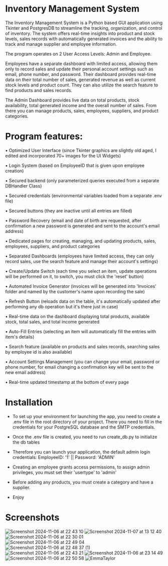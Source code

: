 # Inventory Management System

The Inventory Management System is a Python based GUI application using Tkinter and PostgresDB to streamline the tracking, organization, and control of inventory.
The system offers real-time insights into product and stock levels, sales records with automatically generated invoices and the ability to track and manage supplier and employee information.


The program operates on 2 User Access Levels: Admin and Employee. 


Employees have a separate dashboard with limited access, allowing them only to record sales and update their personal account settings such as email, phone number, and password.
Their dashboard provides real-time data on their total number of sales, generated revenue as well as current stock levels and product count. They can also utilize the search feature to find products and sales records.


The Admin Dashboard provides live data on total products, stock availability, total generated income and the overall number of sales. From there you can manage products, sales, employees, suppliers, and product categories.


# Program features:


• Optimized User Interface (since Tkinter graphics are slightly old aged, I edited and incorporated 70+ images for the UI Widgets)

• Login System  (based on EmployeeID that is given upon employee creation)

• Secured backend  (only parameterized queries executed from a separate DBHandler Class)

• Secured credentials  (environmental variables loaded from a separate .env file)

• Secured buttons (they are inactive until all entries are filled)

• Password Recovery  (email and date of birth are requested, after confirmation a new password is generated and sent to the account's email address)

• Dedicated pages for creating, managing, and updating products, sales, employees, suppliers, and product categories

• Separated Dashboards  (employees have limited access, they can only record sales, use the search feature and manage their account's settings)

• Create/Update Switch  (each time you select an item, update operations will be performed on it, to switch, you must click the 'reset' button)

• Automated Invoice Generator  (invoices will be generated into 'Invoices' folder and named by the customer's name upon recording the sale)

• Refresh Button  (reloads data on the table, it's automatically updated after performing any db operation but it's there just in case)

• Real-time data on the dashboard displaying total products, available stock, total sales, and total income generated

• Auto-Fill Entries  (selecting an item will automatically fill the entries with item's details)

• Search feature  (available on products and sales records, searching sales by employee id is also available)

• Account Settings Management  (you can change your email, password or phone number, for email changing a confirmation key will be sent to the new email address)

• Real-time updated timestamp at the bottom of every page


# Installation

- To set up your environment for launching the app, you need to create a .env file in the root directory of your project. There you need to fill in the credentials for your PostgreSQL database and the SMTP credentials.

- Once the .env file is created, you need to run create_db.py to initialize the db tables

- Therefore you can launch your application, the default admin login credentials:  EmployeeID: '1'  ||  Password: 'ADMIN'
- Creating an employee grants access permissions, to assign admin privileges, you must set their 'usertype' to 'admin'

- Before adding any products, you must create a category and have a supplier.

- Enjoy

# Screenshots


![Screenshot 2024-11-06 at 22 43 10](https://github.com/user-attachments/assets/ce2bf7a1-7cbd-4cb3-bac7-01b52e5d972c) 
![Screenshot 2024-11-07 at 13 12 40](https://github.com/user-attachments/assets/df5ce535-627e-4a06-85d3-faefead835da)
![Screenshot 2024-11-06 at 22 30 01](https://github.com/user-attachments/assets/891b82bc-266a-4f4a-b2eb-1d1a829bdcfd)
![Screenshot 2024-11-06 at 22 49 04](https://github.com/user-attachments/assets/b6226ae5-8c6b-479e-9fa3-a3429cfff47b)
![Screenshot 2024-11-06 at 22 48 37 (1)](https://github.com/user-attachments/assets/bd601076-dd5e-4110-b585-e0422faf335f)
![Screenshot 2024-11-06 at 22 43 21](https://github.com/user-attachments/assets/8193327e-93d7-4a21-b897-d256a6608e17)
![Screenshot 2024-11-06 at 23 14 49](https://github.com/user-attachments/assets/5d7dc0c5-dd81-4ead-a198-61d477509074)   
![Screenshot 2024-11-06 at 22 50 58](https://github.com/user-attachments/assets/0a609687-e345-424f-b7bf-758b6153f8ac)
![EmmaTaylor](https://github.com/user-attachments/assets/37222b9e-9703-4ca7-9dcc-7f34c2d1d646)

